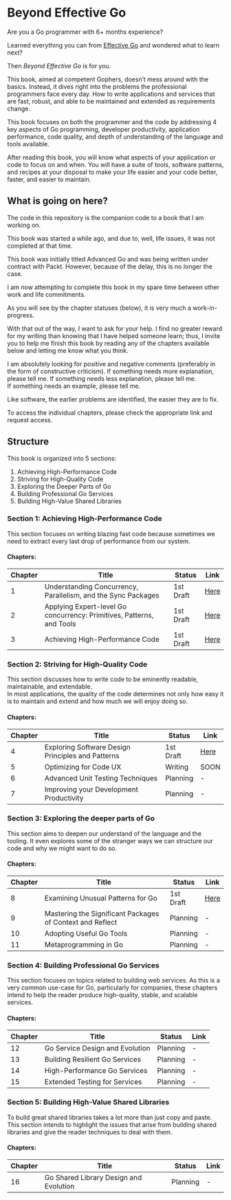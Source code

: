 # Beyond Effective Go

Are you a Go programmer with 6+ months experience?

Learned everything you can from [Effective Go](https://golang.org/doc/effective_go.html) and wondered what to learn next?

Then *Beyond Effective Go* is for you.

This book, aimed at competent Gophers, doesn’t mess around with the basics.  Instead, it dives right into the problems the professional programmers face every day.  How to write applications and services that are fast, robust, and able to be maintained and extended as requirements change.

This book focuses on both the programmer and the code by addressing 4 key aspects of Go programming, developer productivity, application performance, code quality, and depth of understanding of the language and tools available.

After reading this book, you will know what aspects of your application or code to focus on and when.  You will have a suite of tools, software patterns, and recipes at your disposal to make your life easier and your code better, faster, and easier to maintain.

## What is going on here?

The code in this repository is the companion code to a book that I am working on.

This book was started a while ago, and due to, well, life issues, it was not completed at that time.

This book was initially titled Advanced Go and was being written under contract with Packt. 
However, because of the delay, this is no longer the case.

I am now attempting to complete this book in my spare time between other work and life commitments.

As you will see by the chapter statuses (below), it is very much a work-in-progress.

With that out of the way, I want to ask for your help.
I find no greater reward for my writing than knowing that I have helped someone learn; thus, I invite you to help me finish this book by reading any of the chapters available below and letting me know what you think.

I am absolutely looking for positive and negative comments (preferably in the form of constructive criticism). 
If something needs more explanation, please tell me. 
If something needs less explanation, please tell me.  
If something needs an example, please tell me.

Like software, the earlier problems are identified, the easier they are to fix.

To access the individual chapters, please check the appropriate link and request access.

## Structure

This book is organized into 5 sections:

1. Achieving High-Performance Code
2. Striving for High-Quality Code
3. Exploring the Deeper Parts of Go
4. Building Professional Go Services
5. Building High-Value Shared Libraries

### Section 1: Achieving High-Performance Code
This section focuses on writing blazing fast code because sometimes we need to extract every last drop of performance from our system.

#### Chapters:
| Chapter | Title | Status | Link |
| --- | --- | --- | --- |
| 1 | Understanding Concurrency, Parallelism, and the Sync Packages | 1st Draft | [Here](https://docs.google.com/document/d/1yy_6AxSiXyq6Ql76J63BnLFPLjjbViUz1EEfy5dbCGk/edit?usp=sharing) |
| 2 | Applying Expert-level Go concurrency: Primitives, Patterns, and Tools | 1st Draft | [Here](https://docs.google.com/document/d/1GrWvPrbd0U8uOAPfRJFDaV-m_j0mu0xHAm6rWfAutOo/edit?usp=sharing) |
| 3 | Achieving High-Performance Code | 1st Draft | [Here](https://docs.google.com/document/d/1H6AcSUeocPjDD_ClbJhzsT1rbq6U2kRIEJ0ziEzjyXE/edit?usp=sharing) |


### Section 2: Striving for High-Quality Code
This section discusses how to write code to be eminently readable, maintainable, and extendable.  
In most applications, the quality of the code determines not only how easy it is to maintain and extend and how much we will enjoy doing so.

#### Chapters:
| Chapter | Title | Status | Link |
| --- | --- | --- | --- |
| 4 | Exploring Software Design Principles and Patterns | 1st Draft | [Here](https://docs.google.com/document/d/12gFU1d-DPx_4ARuvy10pVsK-PdM3JGt6VNPW-lPJcH8/edit?usp=sharing) |
| 5 | Optimizing for Code UX | Writing | SOON |
| 6 | Advanced Unit Testing Techniques | Planning | - |
| 7 | Improving your Development Productivity | Planning | - |

### Section 3: Exploring the deeper parts of Go
This section aims to deepen our understand of the language and the tooling. It even explores some of the stranger ways we can structure our code and why we might want to do so.

#### Chapters:
| Chapter | Title | Status | Link |
| --- | --- | --- | --- |
| 8 | Examining Unusual Patterns for Go | 1st Draft | [Here](https://docs.google.com/document/d/194RwCzrCQ7sGvb8YbhtvPrw-nGTl7EoNUC8QUHv9G7Q/edit?usp=sharing) |
| 9 | Mastering the Significant Packages of Context and Reflect | Planning | - |
| 10 | Adopting Useful Go Tools | Planning | - |
| 11 | Metaprogramming in Go | Planning | - |

### Section 4: Building Professional Go Services
This section focuses on topics related to building web services.  As this is a very common use-case for Go, particularly for companies, these chapters intend to help the reader produce high-quality, stable, and scalable services.

#### Chapters:
| Chapter | Title | Status | Link |
| --- | --- | --- | --- |
| 12 | Go Service Design and Evolution | Planning | - |
| 13 | Building Resilient Go Services | Planning | - |
| 14 | High-Performance Go Services | Planning | - |
| 15 | Extended Testing for Services | Planning | - |

### Section 5: Building High-Value Shared Libraries
To build great shared libraries takes a lot more than just copy and paste.
This section intends to highlight the issues that arise from building shared libraries and give the reader techniques to deal with them.

#### Chapters:
| Chapter | Title | Status | Link |
| --- | --- | --- | --- |
| 16 | Go Shared Library Design and Evolution | Planning | - |
